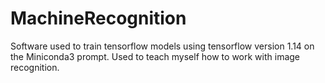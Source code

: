 # MachineRecognition
Software used to train tensorflow models using tensorflow version 1.14 on the Miniconda3 prompt. Used to teach myself how to work with image recognition.
